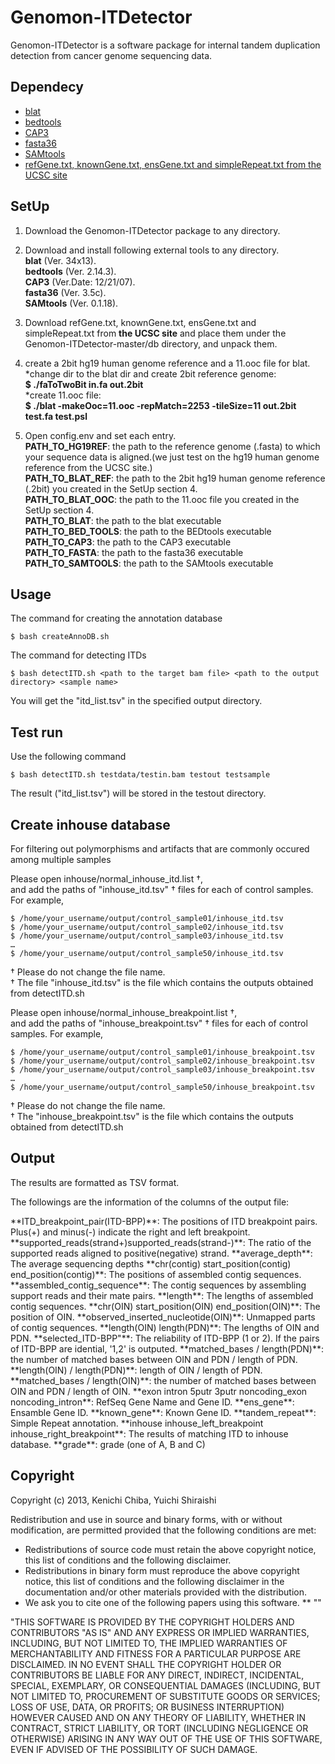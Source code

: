 Genomon-ITDetector
==================

Genomon-ITDetector is a software package for internal tandem duplication detection from cancer genome sequencing data.

Dependecy
----------

* [blat](http://genome.ucsc.edu/)
* [bedtools](https://code.google.com/p/bedtools/)
* [CAP3](http://seq.cs.iastate.edu/)
* [fasta36](http://faculty.virginia.edu/wrpearson/fasta/fasta36/)
* [SAMtools](http://samtools.sourceforge.net/)
* [refGene.txt, knownGene.txt, ensGene.txt and simpleRepeat.txt from the UCSC site](http://hgdownload.cse.ucsc.edu/goldenpath/hg19/database/)

SetUp
----------

1. Download the Genomon-ITDetector package to any directory.

2. Download and install following external tools to any directory.  
  **blat**  (Ver. 34x13).  
  **bedtools** (Ver. 2.14.3).  
  **CAP3**  (Ver.Date: 12/21/07).  
  **fasta36** (Ver. 3.5c).  
  **SAMtools** (Ver. 0.1.18).  

3. Download refGene.txt, knownGene.txt, ensGene.txt and simpleRepeat.txt from **the UCSC site** and place them under the Genomon-ITDetector-master/db directory, and unpack them.  

4. create a 2bit hg19 human genome reference and a 11.ooc file for blat.  
  *change dir to the blat dir and create 2bit reference genome:   
  **$ ./faToTwoBit in.fa out.2bit**  
  *create 11.ooc file:   
  **$ ./blat -makeOoc=11.ooc -repMatch=2253 -tileSize=11 out.2bit test.fa test.psl**  

5. Open config.env and set each entry.  
  **PATH_TO_HG19REF**: the path to the reference genome (.fasta) to which your sequence data is aligned.(we just test on the hg19 human genome reference from the UCSC site.)  
  **PATH_TO_BLAT_REF**: the path to the 2bit hg19 human genome reference (.2bit) you created in the SetUp section 4.  
  **PATH_TO_BLAT_OOC**: the path to the 11.ooc file you created in the SetUp section 4.  
  **PATH_TO_BLAT**: the path to the blat executable  
  **PATH_TO_BED_TOOLS**: the path to the BEDtools executable  
  **PATH_TO_CAP3**: the path to the CAP3 executable  
  **PATH_TO_FASTA**: the path to the fasta36 executable  
  **PATH_TO_SAMTOOLS**: the path to the SAMtools executable  


Usage
---

The command for creating the annotation database

    $ bash createAnnoDB.sh

The command for detecting ITDs

    $ bash detectITD.sh <path to the target bam file> <path to the output directory> <sample name>

You will get the "itd_list.tsv" in the specified output directory.


Test run
---

Use the following command

    $ bash detectITD.sh testdata/testin.bam testout testsample

The result ("itd_list.tsv") will be stored in the testout directory.


Create inhouse database
---

For filtering out polymorphisms and artifacts that are commonly occured among multiple samples

Please open inhouse/normal_inhouse_itd.list †,   
and add the paths of "inhouse_itd.tsv" † files for each of control samples. For example,   

    $ /home/your_username/output/control_sample01/inhouse_itd.tsv
    $ /home/your_username/output/control_sample02/inhouse_itd.tsv
    $ /home/your_username/output/control_sample03/inhouse_itd.tsv
    …
    $ /home/your_username/output/control_sample50/inhouse_itd.tsv

† Please do not change the file name.   
† The file "inhouse_itd.tsv" is the file which contains the outputs obtained from detectITD.sh   

Please open inhouse/normal_inhouse_breakpoint.list †,   
and add the paths of "inhouse_breakpoint.tsv" † files for each of control samples. For example,   

    $ /home/your_username/output/control_sample01/inhouse_breakpoint.tsv
    $ /home/your_username/output/control_sample02/inhouse_breakpoint.tsv
    $ /home/your_username/output/control_sample03/inhouse_breakpoint.tsv
    …
    $ /home/your_username/output/control_sample50/inhouse_breakpoint.tsv

† Please do not change the file name.   
† The "inhouse_breakpoint.tsv" is the file which contains the outputs obtained from detectITD.sh   


Output
---

The results are formatted as TSV format.

The followings are the information of the columns of the output file:   

</table>
  **ITD_breakpoint_pair(ITD-BPP)**: The positions of ITD breakpoint pairs. Plus(+) and minus(-) indicate the right and left breakpoint.  
  **supported_reads(strand+)supported_reads(strand-)**: The ratio of the supported reads aligned to positive(negative) strand.   
  **average_depth**: The average sequencing depths    
  **chr(contig) start_position(contig) end_position(contig)**: The positions of assembled contig sequences.   
  **assembled_contig_sequence**: The contig sequences by assembling support reads and their mate pairs.   
  **length**: The lengths of assembled contig sequences.   
  **chr(OIN) start_position(OIN) end_position(OIN)**: The position of OIN.  
  **observed_inserted_nucleotide(OIN)**: Unmapped parts of contig sequences.  
  **length(OIN) length(PDN)**: The lengths of OIN and PDN.   
  **selected_ITD-BPP"**: The reliability of ITD-BPP (1 or 2). If the pairs of ITD-BPP are idential, '1,2' is outputed.   
  **matched_bases / length(PDN)**: the number of matched bases between OIN and PDN / length of PDN.   
  **length(OIN) / length(PDN)**: length of OIN / length of PDN.   
  **matched_bases / length(OIN)**: the number of matched bases between OIN and PDN / length of OIN.  
  **exon intron 5putr 3putr noncoding_exon noncoding_intron**: RefSeq Gene Name and Gene ID.   
  **ens_gene**: Ensamble Gene ID.  
  **known_gene**: Known Gene ID.  
  **tandem_repeat**: Simple Repeat annotation.  
  **inhouse inhouse_left_breakpoint inhouse_right_breakpoint**: The results of matching ITD to inhouse database.       
  **grade**: grade (one of A, B and C) 


Copyright
----------
Copyright (c) 2013, Kenichi Chiba, Yuichi Shiraishi

Redistribution and use in source and binary forms, with or without modification, are permitted provided that the following conditions are met:
  * Redistributions of source code must retain the above copyright notice, this list of conditions and the following disclaimer.
  * Redistributions in binary form must reproduce the above copyright notice, this list of conditions and the following disclaimer in the documentation and/or other materials provided with the distribution.
  * We ask you to cite one of the following papers using this software.
  	** ""

"THIS SOFTWARE IS PROVIDED BY THE COPYRIGHT HOLDERS AND CONTRIBUTORS "AS IS" AND ANY EXPRESS OR IMPLIED WARRANTIES, INCLUDING, BUT NOT LIMITED TO, THE IMPLIED WARRANTIES OF MERCHANTABILITY AND FITNESS FOR A PARTICULAR PURPOSE ARE DISCLAIMED. IN NO EVENT SHALL THE COPYRIGHT HOLDER OR CONTRIBUTORS BE LIABLE FOR ANY DIRECT, INDIRECT, INCIDENTAL, SPECIAL, EXEMPLARY, OR CONSEQUENTIAL DAMAGES (INCLUDING, BUT NOT LIMITED TO, PROCUREMENT OF SUBSTITUTE GOODS OR SERVICES; LOSS OF USE, DATA, OR PROFITS; OR BUSINESS INTERRUPTION) HOWEVER CAUSED AND ON ANY THEORY OF LIABILITY, WHETHER IN CONTRACT, STRICT LIABILITY, OR TORT (INCLUDING NEGLIGENCE OR OTHERWISE) ARISING IN ANY WAY OUT OF THE USE OF THIS SOFTWARE, EVEN IF ADVISED OF THE POSSIBILITY OF SUCH DAMAGE. 


